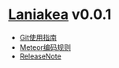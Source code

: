 # [Laniakea](http://v.youku.com/v_show/id_XOTEzMDAzOTQw.html) v0.0.1

- [Git使用指南](docs/version-control.md)
- [Meteor编码规则](docs/coding.md)
- [ReleaseNote](docs/release-note.md)